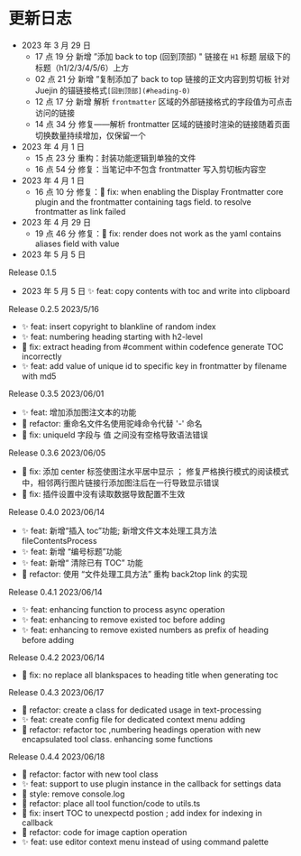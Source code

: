 # 更新日志

-   2023 年 3 月 29 日
    -   17 点 19 分 新增 ”添加 back to top (回到顶部) " 链接在 `H1` 标题 层级下的标题（h1/2/3/4/5/6）上方
    -   02 点 21 分 新增 ”复制添加了 back to top 链接的正文内容到剪切板 针对 Juejin 的锚链接格式`[回到顶部](#heading-0)`
    -   12 点 17 分 新增 解析 `frontmatter` 区域的外部链接格式的字段值为可点击访问的链接
    -   14 点 34 分 修复——解析 frontmatter 区域的链接时渲染的链接随着页面切换数量持续增加，仅保留一个
-   2023 年 4 月 1 日
    -   15 点 23 分 重构：封装功能逻辑到单独的文件
    -   16 点 54 分 修复：当笔记中不包含 frontmatter 写入剪切板内容空
-   2023 年 4 月 1 日
    -   16 点 10 分 修复：🐞 fix: when enabling the Display Frontmatter core plugin and the frontmatter containing tags field. to resolve frontmatter as link failed
-   2023 年 4 月 29 日
    -   19 点 46 分 修复：🐞 fix: render does not work as the yaml contains aliases field with value
-   2023 年 5 月 5 日

Release 0.1.5

-   2023 年 5 月 5 日 ✨ feat: copy contents with toc and write into clipboard

Release 0.2.5 2023/5/16

-   ✨ feat: insert copyright to blankline of random index
-   ✨ feat: numbering heading starting with h2-level
-   🐞 fix: extract heading from #comment within codefence generate TOC incorrectly
-   ✨ feat: add value of unique id to specific key in frontmatter by filename with md5

Release 0.3.5 2023/06/01

-   ✨ feat: 增加添加图注文本的功能
-   🦄 refactor: 重命名文件名使用驼峰命令代替 '-' 命名
-   🐞 fix: uniqueId 字段与 值 之间没有空格导致语法错误

Release 0.3.6 2023/06/05

-   🐞 fix: 添加 center 标签使图注水平居中显示 ； 修复严格换行模式的阅读模式中，相邻两行图片链接行添加图注后在一行导致显示错误
-   🐞 fix: 插件设置中没有读取数据导致配置不生效

Release 0.4.0 2023/06/14

-   ✨ feat: 新增“插入 toc”功能; 新增文件文本处理工具方法 fileContentsProcess
-   ✨ feat: 新增 “编号标题”功能
-   ✨ feat: 新增“ 清除已有 TOC” 功能
-   🦄 refactor: 使用 “文件处理工具方法” 重构 back2top link 的实现

Release 0.4.1 2023/06/14

-   ✨ feat: enhancing function to process async operation
-   ✨ feat: enhancing to remove existed toc before adding
-   ✨ feat: enhancing to remove existed numbers as prefix of heading before adding

Release 0.4.2 2023/06/14

-   🐞 fix: no replace all blankspaces to heading title when generating toc

Release 0.4.3 2023/06/17

-   🦄 refactor: create a class for dedicated usage in text-processing
-   ✨ feat: create config file for dedicated context menu adding
-   🦄 refactor: refactor toc ,numbering headings operation with new encapsulated tool class. enhancing some functions

Release 0.4.4 2023/06/18

-   🦄 refactor: factor with new tool class
-   ✨ feat: support to use plugin instance in the callback for settings data
-   🌈 style: remove console.log
-   🦄 refactor: place all tool function/code to utils.ts
-   🐞 fix: insert TOC to unexpectd postion ; add index for indexing in callback
-   🦄 refactor: code for image caption operation
-   ✨ feat: use editor context menu instead of using command palette
